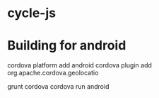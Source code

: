 cycle-js
========

# Building for android

cordova platform add android
cordova plugin add org.apache.cordova.geolocatio

grunt cordova
cordova run android
